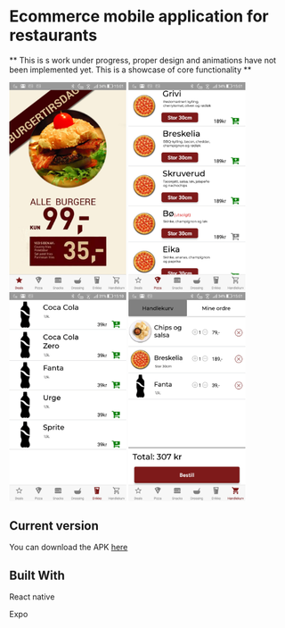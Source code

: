 # Ecommerce mobile application for restaurants
** This is s work under progress, proper design and animations have not been implemented yet. 
This is a showcase of core functionality ** 

<img src="https://raw.githubusercontent.com/sin0a/Takeaway/master/images/frontpage.jpg" alt="Front page" width="210">   <img src="https://raw.githubusercontent.com/sin0a/Takeaway/master/images/pizza.jpg" alt="Front page" width="210">  <img src="https://raw.githubusercontent.com/sin0a/Takeaway/master/images/soda.jpg" alt="Front page" width="210">  <img src="https://raw.githubusercontent.com/sin0a/Takeaway/master/images/cart.jpg" alt="Front page" width="210">

## Current version

You can download the APK [here](http://ec2-18-130-12-237.eu-west-2.compute.amazonaws.com/pizza.apk)

## Built With
React native 

Expo
